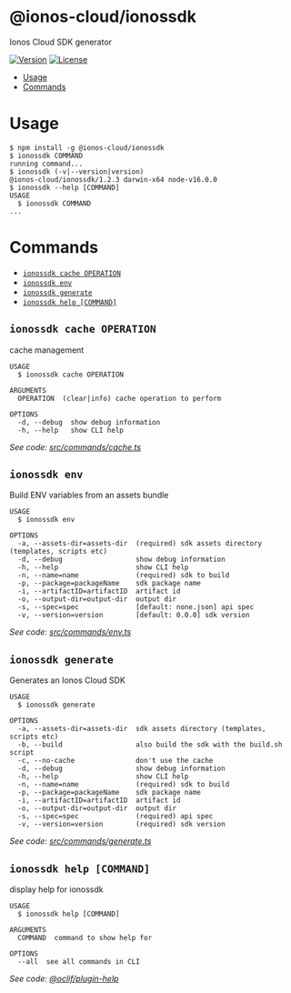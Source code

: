 @ionos-cloud/ionossdk
===================

Ionos Cloud SDK generator

[![Version](https://img.shields.io/npm/v/@ionos-cloud/ionossdk.svg)](https://npmjs.org/package/@ionos-cloud/ionossdk)
[![License](https://img.shields.io/npm/l/@ionos-cloud/ionossdk.svg)](https://github.com/ionos-cloud/ionossdk/blob/master/package.json)

<!-- toc -->
* [Usage](#usage)
* [Commands](#commands)
<!-- tocstop -->
# Usage
<!-- usage -->
```sh-session
$ npm install -g @ionos-cloud/ionossdk
$ ionossdk COMMAND
running command...
$ ionossdk (-v|--version|version)
@ionos-cloud/ionossdk/1.2.3 darwin-x64 node-v16.0.0
$ ionossdk --help [COMMAND]
USAGE
  $ ionossdk COMMAND
...
```
<!-- usagestop -->
# Commands
<!-- commands -->
* [`ionossdk cache OPERATION`](#ionossdk-cache-operation)
* [`ionossdk env`](#ionossdk-env)
* [`ionossdk generate`](#ionossdk-generate)
* [`ionossdk help [COMMAND]`](#ionossdk-help-command)

## `ionossdk cache OPERATION`

cache management

```
USAGE
  $ ionossdk cache OPERATION

ARGUMENTS
  OPERATION  (clear|info) cache operation to perform

OPTIONS
  -d, --debug  show debug information
  -h, --help   show CLI help
```

_See code: [src/commands/cache.ts](https://github.com/ionos-cloud/ionossdk/blob/v1.2.1/src/commands/cache.ts)_

## `ionossdk env`

Build ENV variables from an assets bundle

```
USAGE
  $ ionossdk env

OPTIONS
  -a, --assets-dir=assets-dir  (required) sdk assets directory (templates, scripts etc)
  -d, --debug                  show debug information
  -h, --help                   show CLI help
  -n, --name=name              (required) sdk to build
  -p, --package=packageName    sdk package name
  -i, --artifactID=artifactID  artifact id
  -o, --output-dir=output-dir  output dir
  -s, --spec=spec              [default: none.json] api spec
  -v, --version=version        [default: 0.0.0] sdk version
```

_See code: [src/commands/env.ts](https://github.com/ionos-cloud/ionossdk/blob/v1.2.1/src/commands/env.ts)_

## `ionossdk generate`

Generates an Ionos Cloud SDK

```
USAGE
  $ ionossdk generate

OPTIONS
  -a, --assets-dir=assets-dir  sdk assets directory (templates, scripts etc)
  -b, --build                  also build the sdk with the build.sh script
  -c, --no-cache               don't use the cache
  -d, --debug                  show debug information
  -h, --help                   show CLI help
  -n, --name=name              (required) sdk to build
  -p, --package=packageName    sdk package name
  -i, --artifactID=artifactID  artifact id  
  -o, --output-dir=output-dir  output dir
  -s, --spec=spec              (required) api spec
  -v, --version=version        (required) sdk version
```

_See code: [src/commands/generate.ts](https://github.com/ionos-cloud/ionossdk/blob/v1.2.1/src/commands/generate.ts)_

## `ionossdk help [COMMAND]`

display help for ionossdk

```
USAGE
  $ ionossdk help [COMMAND]

ARGUMENTS
  COMMAND  command to show help for

OPTIONS
  --all  see all commands in CLI
```

_See code: [@oclif/plugin-help](https://github.com/oclif/plugin-help/blob/v3.2.2/src/commands/help.ts)_
<!-- commandsstop -->
